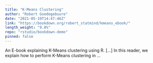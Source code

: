 ```yaml
---
title: "K-Means Clustering"
author: "Robert Goedegebuure"
date: "2021-05-19T14:47:46Z"
link: "https://bookdown.org/robert_statmind/kmeans_ebook/"
length_weight: "9.8%"
repo: "rstudio/bookdown-demo"
pinned: false
---
```


An E-book explaining K-Means clustering using R. [...] In this reader, we explain how to perform K-Means clustering in ...
